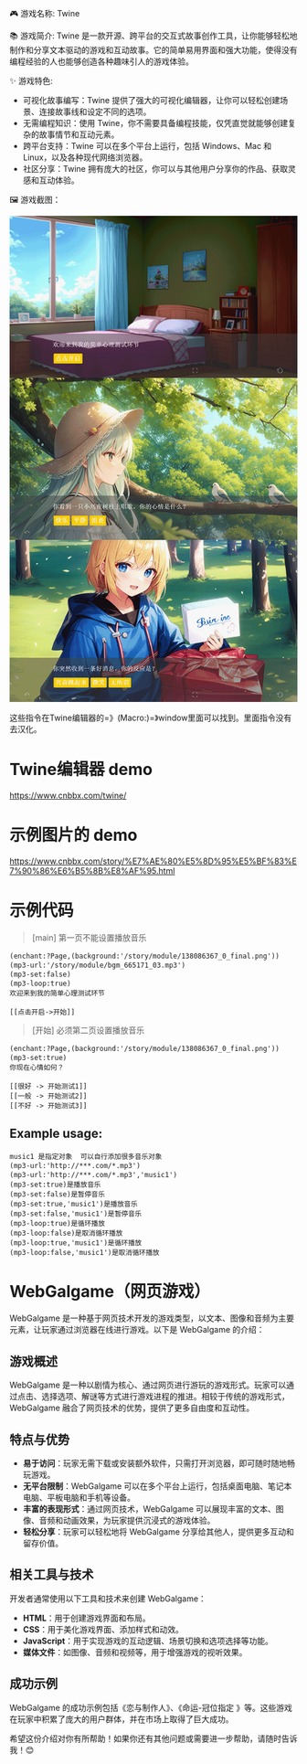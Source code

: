🎮 游戏名称: Twine

📚 游戏简介: Twine 是一款开源、跨平台的交互式故事创作工具，让你能够轻松地制作和分享文本驱动的游戏和互动故事。它的简单易用界面和强大功能，使得没有编程经验的人也能够创造各种趣味引人的游戏体验。

✨ 游戏特色:
- 可视化故事编写：Twine 提供了强大的可视化编辑器，让你可以轻松创建场景、连接故事线和设定不同的选项。
- 无需编程知识：使用 Twine，你不需要具备编程技能，仅凭直觉就能够创建复杂的故事情节和互动元素。
- 跨平台支持：Twine 可以在多个平台上运行，包括 Windows、Mac 和 Linux，以及各种现代网络浏览器。
- 社区分享：Twine 拥有庞大的社区，你可以与其他用户分享你的作品、获取灵感和互动体验。

🖼️ 游戏截图：

![示例图片](demo.png)

这些指令在Twine编辑器的=》(Macro:)=》window里面可以找到。里面指令没有去汉化。

# Twine编辑器 demo
https://www.cnbbx.com/twine/

# 示例图片的 demo
https://www.cnbbx.com/story/%E7%AE%80%E5%8D%95%E5%BF%83%E7%90%86%E6%B5%8B%E8%AF%95.html

# 示例代码
> [main] 第一页不能设置播放音乐
```
(enchant:?Page,(background:'/story/module/138086367_0_final.png'))
(mp3-url:'/story/module/bgm_665171_03.mp3')
(mp3-set:false)
(mp3-loop:true)
欢迎来到我的简单心理测试环节

[[点击开启->开始]]
```
> [开始] 必须第二页设置播放音乐
```
(enchant:?Page,(background:'/story/module/138086367_0_final.png'))
(mp3-set:true)
你现在心情如何？

[[很好 -> 开始测试1]]
[[一般 -> 开始测试2]]
[[不好 -> 开始测试3]]
```

##	Example usage:
```
music1 是指定对象  可以自行添加很多音乐对象
(mp3-url:'http://***.com/*.mp3')
(mp3-url:'http://***.com/*.mp3','music1')
(mp3-set:true)是播放音乐
(mp3-set:false)是暂停音乐
(mp3-set:true,'music1')是播放音乐
(mp3-set:false,'music1')是暂停音乐
(mp3-loop:true)是循环播放
(mp3-loop:false)是取消循环播放
(mp3-loop:true,'music1')是循环播放
(mp3-loop:false,'music1')是取消循环播放
```

# **WebGalgame（网页游戏）**

WebGalgame 是一种基于网页技术开发的游戏类型，以文本、图像和音频为主要元素，让玩家通过浏览器在线进行游戏。以下是 WebGalgame 的介绍：

## **游戏概述**

WebGalgame 是一种以剧情为核心、通过网页进行游玩的游戏形式。玩家可以通过点击、选择选项、解谜等方式进行游戏进程的推进。相较于传统的游戏形式，WebGalgame 融合了网页技术的优势，提供了更多自由度和互动性。

## **特点与优势**

- **易于访问**：玩家无需下载或安装额外软件，只需打开浏览器，即可随时随地畅玩游戏。
- **无平台限制**：WebGalgame 可以在多个平台上运行，包括桌面电脑、笔记本电脑、平板电脑和手机等设备。
- **丰富的表现形式**：通过网页技术，WebGalgame 可以展现丰富的文本、图像、音频和动画效果，为玩家提供沉浸式的游戏体验。
- **轻松分享**：玩家可以轻松地将 WebGalgame 分享给其他人，提供更多互动和留存价值。

## **相关工具与技术**

开发者通常使用以下工具和技术来创建 WebGalgame：

- **HTML**：用于创建游戏界面和布局。
- **CSS**：用于美化游戏界面、添加样式和动效。
- **JavaScript**：用于实现游戏的互动逻辑、场景切换和选项选择等功能。
- **媒体文件**：如图像、音频和视频等，用于增强游戏的视听效果。

## **成功示例**

WebGalgame 的成功示例包括《恋与制作人》、《命运-冠位指定 》等。这些游戏在玩家中积累了庞大的用户群体，并在市场上取得了巨大成功。

希望这份介绍对你有所帮助！如果你还有其他问题或需要进一步帮助，请随时告诉我！😊